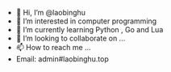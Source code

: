 - 👋 Hi, I’m @laobinghu
- 👀 I’m interested in computer programming
- 🌱 I’m currently learning Python , Go and Lua
- 💞️ I’m looking to collaborate on ...
- 📫 How to reach me ...
- Email: admin#laobinghu.top

<!---
laobinghu/laobinghu is a ✨ special ✨ repository because its `README.md` (this file) appears on your GitHub profile.
You can click the Preview link to take a look at your changes.
--->
